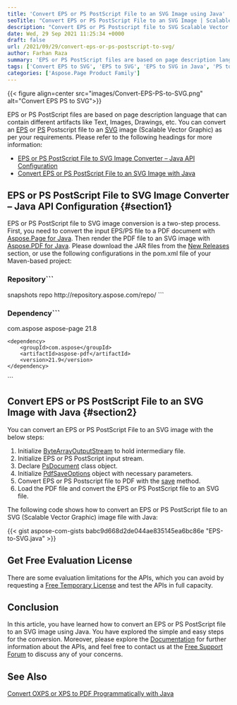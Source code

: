 ```yaml
---
title: 'Convert EPS or PS PostScript File to an SVG Image using Java'
seoTitle: "Convert EPS or PS PostScript File to an SVG Image | Scalable Vector"
description: "Convert EPS or PS Postscript file to SVG Scalable Vector Graphics image. Export EPS Page Description Language file to SVG in Java."
date: Wed, 29 Sep 2021 11:25:34 +0000
draft: false
url: /2021/09/29/convert-eps-or-ps-postscript-to-svg/
author: Farhan Raza
summary: 'EPS or PS PostScript files are based on page description language that can contain different artifacts like Text, Images, Drawings, etc. You can convert an EPS or PS Postscript file to an SVG image (Scalable Vector Graphic) as per your requirements. Please refer to the following headings for more information.'
tags: ['Convert EPS to SVG', 'EPS to SVG', 'EPS to SVG in Java', 'PS to SVG', 'PostScript to SVG']
categories: ['Aspose.Page Product Family']
---
```




{{< figure align=center src="images/Convert-EPS-PS-to-SVG.png" alt="Convert EPS PS to SVG">}}


EPS or PS PostScript files are based on page description language that can contain different artifacts like Text, Images, Drawings, etc. You can convert an [EPS][1] or [PS][2] Postscript file to an [SVG][3] image (Scalable Vector Graphic) as per your requirements. Please refer to the following headings for more information:

*   [EPS or PS PostScript File to SVG Image Converter – Java API Configuration][4]
*   [Convert EPS or PS PostScript File to an SVG Image with Java][5]

## EPS or PS PostScript File to SVG Image Converter – Java API Configuration {#section1}

EPS or PS PostScript file to SVG image conversion is a two-step process. First, you need to convert the input EPS/PS file to a PDF document with [Aspose.Page for Java][6]. Then render the PDF file to an SVG image with [Aspose.PDF for Java][7]. Please download the JAR files from the [New Releases][8] section, or use the following configurations in the pom.xml file of your Maven-based project:

### Repository```
 <repositories>
     <repository>
         <id>snapshots</id>
         <name>repo</name>
         <url>http://repository.aspose.com/repo/</url>
     </repository>

</repositories>
```

### Dependency```
 <dependencies>
    <dependency>
        <groupId>com.aspose</groupId>
        <artifactId>aspose-page</artifactId>
        <version>21.8</version>
    </dependency>

    <dependency>
        <groupId>com.aspose</groupId>
        <artifactId>aspose-pdf</artifactId>
        <version>21.9</version>
    </dependency>

</dependencies>
```

## Convert EPS or PS PostScript File to an SVG Image with Java {#section2}

You can convert an EPS or PS PostScript File to an SVG image with the below steps:

1.  Initialize [ByteArrayOutputStream][9] to hold intermediary file.
2.  Initialize EPS or PS PostScript input stream.
3.  Declare [PsDocument][10] class object.
4.  Initialize [PdfSaveOptions][11] object with necessary parameters.
5.  Convert EPS or PS Postscript file to PDF with the [save][12] method.
6.  Load the PDF file and convert the EPS or PS PostScript file to an SVG file.

The following code shows how to convert an EPS or PS PostScript file to an SVG (Scalable Vector Graphic) image file with Java:

{{< gist aspose-com-gists babc9d668d2de044ae835145ea6bc86e "EPS-to-SVG.java" >}}

## Get Free Evaluation License

There are some evaluation limitations for the APIs, which you can avoid by requesting a [Free Temporary License][13] and test the APIs in full capacity.

## Conclusion

In this article, you have learned how to convert an EPS or PS PostScript file to an SVG image using Java. You have explored the simple and easy steps for the conversion. Moreover, please explore the [Documentation][14] for further information about the APIs, and feel free to contact us at the [Free Support Forum][15] to discuss any of your concerns.

## See Also

[Convert OXPS or XPS to PDF Programmatically with Java][16]




[1]: https://docs.fileformat.com/page-description-language/eps/
[2]: https://docs.fileformat.com/page-description-language/ps/
[3]: https://docs.fileformat.com/page-description-language/svg/
[4]: #section1
[5]: #section2
[6]: https://products.aspose.com/page/java/
[7]: https://products.aspose.com/pdf/java/
[8]: https://releases.aspose.com/
[9]: https://docs.oracle.com/javase/7/docs/api/java/io/ByteArrayOutputStream.html
[10]: https://apireference.aspose.com/page/java/com.aspose.eps/PsDocument
[11]: https://apireference.aspose.com/page/java/com.aspose.eps.device/PdfSaveOptions
[12]: https://apireference.aspose.com/page/java/com.aspose.eps/PsDocument#save-com.aspose.page.Device-com.aspose.page.SaveOptions-
[13]: https://purchase.aspose.com/temporary-license
[14]: https://docs.aspose.com/
[15]: https://forum.aspose.com/
[16]: https://blog.aspose.com/2021/02/09/convert-oxps-xps-pdf-java/




